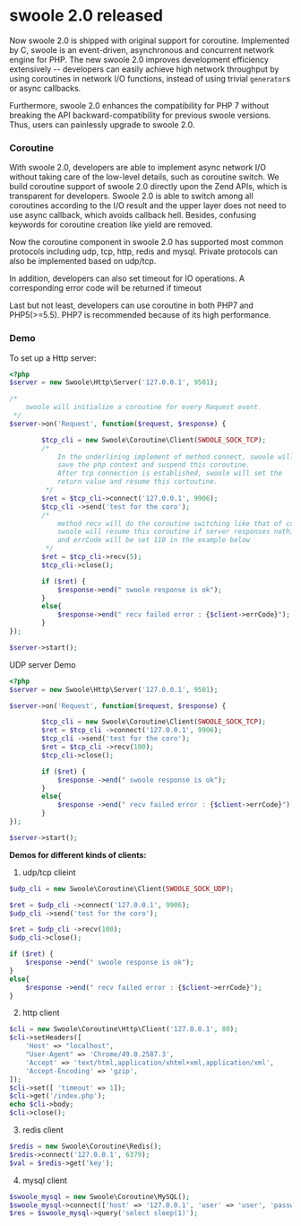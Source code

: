 # swoole 2.0 released
Now swoole 2.0 is shipped with original support for coroutine. Implemented by C, swoole is an event-driven, asynchronous and concurrent network engine for PHP. The new swoole 2.0 improves development efficiency extensively -- developers can easily achieve high network throughput by using coroutines in network I/O functions, instead of using trivial `generator`s or async callbacks.

Furthermore, swoole 2.0 enhances the compatibility for PHP 7 without breaking the API backward-compatibility for previous swoole versions. Thus,  users can painlessly upgrade to swoole 2.0.

### Coroutine
With swoole 2.0, developers are able to implement async network I/O without taking care of the low-level details, such as coroutine switch.  We build  coroutine support of swoole 2.0 directly   upon the Zend APIs, which is transparent for developers. Swoole 2.0 is able to switch among all coroutines according to the I/O result and the upper layer does not need to use async callback, which avoids callback hell.  Besides, confusing keywords for coroutine creation like yield are removed.

Now the coroutine component in swoole 2.0 has supported most common protocols including udp, tcp, http, redis and mysql. Private protocols can also be implemented based on udp/tcp.

In addition, developers can also set timeout for IO operations. A corresponding error code will be returned if timeout

Last but not least, developers can use coroutine in both PHP7 and PHP5(>=5.5). PHP7 is recommended because of its high performance.

### Demo
To set up a Http server:

```php
<?php  
$server = new Swoole\Http\Server('127.0.0.1', 9501);

/*
    swoole will initialize a coroutine for every Request event.
 */
$server->on('Request', function($request, $response) {

        $tcp_cli = new Swoole\Coroutine\Client(SWOOLE_SOCK_TCP);
        /*
            In the underlining implement of method connect, swoole will 
            save the php context and suspend this coroutine.
            After tcp connection is established, swoole will set the 
            return value and resume this cortoutine.
         */
        $ret = $tcp_cli->connect('127.0.0.1', 9906);
        $tcp_cli ->send('test for the coro');
        /*
            method recv will do the coroutine switching like that of connection.
            swoole will resume this coroutine if server responses nothing after 5s
            and errCode will be set 110 in the example below
         */
        $ret = $tcp_cli->recv(5);
        $tcp_cli->close();

        if ($ret) {
            $response->end(" swoole response is ok");
        }
        else{
            $response->end(" recv failed error : {$client->errCode}");
        }
});

$server->start();
```

UDP server Demo

```php
<?php  
$server = new Swoole\Http\Server('127.0.0.1', 9501);

$server->on('Request', function($request, $response) {

        $tcp_cli = new Swoole\Coroutine\Client(SWOOLE_SOCK_TCP);
        $ret = $tcp_cli ->connect('127.0.0.1', 9906);
        $tcp_cli ->send('test for the coro');
        $ret = $tcp_cli ->recv(100);
        $tcp_cli->close();

        if ($ret) {
            $response ->end(" swoole response is ok");
        }
        else{
            $response ->end(" recv failed error : {$client->errCode}");
        }
});

$server->start();
```

**Demos for different kinds of clients:**

1. udp/tcp clieint

```php
$udp_cli = new Swoole\Coroutine\Client(SWOOLE_SOCK_UDP);

$ret = $udp_cli ->connect('127.0.0.1', 9906);
$udp_cli ->send('test for the coro');

$ret = $udp_cli ->recv(100);
$udp_cli->close();

if ($ret) {
    $response ->end(" swoole response is ok");
}
else{
    $response ->end(" recv failed error : {$client->errCode}");
}
```

2. http client

```php
$cli = new Swoole\Coroutine\Http\Client('127.0.0.1', 80);
$cli->setHeaders([
    'Host' => "localhost",
    "User-Agent" => 'Chrome/49.0.2587.3',
    'Accept' => 'text/html,application/xhtml+xml,application/xml',
    'Accept-Encoding' => 'gzip',
]);
$cli->set([ 'timeout' => 1]);
$cli->get('/index.php');
echo $cli->body;  
$cli->close();
```
3. redis client
```php
$redis = new Swoole\Coroutine\Redis();
$redis->connect('127.0.0.1', 6379);
$val = $redis->get('key');
```

4. mysql client
```php
$swoole_mysql = new Swoole\Coroutine\MySQL();
$swoole_mysql->connect(['host' => '127.0.0.1', 'user' => 'user', 'password' => 'pass', 'database' => 'test']);
$res = $swoole_mysql->query('select sleep(1)');
```
